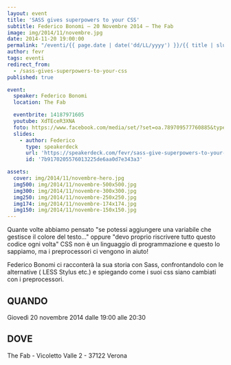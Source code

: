 ```yaml
---
layout: event
title: 'SASS gives superpowers to your CSS'
subtitle: Federico Bonomi – 20 Novembre 2014 – The Fab
image: img/2014/11/novembre.jpg
date: 2014-11-20 19:00:00
permalink: "/eventi/{{ page.date | date('dd/LL/yyyy') }}/{{ title | slug }}/index.html"
author: fevr
tags: eventi
redirect_from:
  - /sass-gives-superpowers-to-your-css
published: true

event:
  speaker: Federico Bonomi
  location: The Fab

  eventbrite: 14187971605
  youtube: XdTEceR3XNA
  foto: https://www.facebook.com/media/set/?set=oa.789709577760885&type=1
  slides:
    - author: Federico
      type: speakerdeck
      url: 'https://speakerdeck.com/fevr/sass-give-superpowers-to-your-css'
      id: '7b9170205576013225de6aa0d7e343a3'

assets:
  cover: img/2014/11/novembre-hero.jpg
  img500: img/2014/11/novembre-500x500.jpg
  img300: img/2014/11/novembre-300x300.jpg
  img250: img/2014/11/novembre-250x250.jpg
  img174: img/2014/11/novembre-174x174.jpg
  img150: img/2014/11/novembre-150x150.jpg
---
```


Quante volte abbiamo pensato "se potessi aggiungere una variabile che gestisce il colore del testo..."
oppure "devo proprio riscrivere tutto questo codice ogni volta"
CSS non è un linguaggio di programmazione e questo lo sappiamo, ma i preprocessori ci vengono in aiuto!

Federico Bonomi ci racconterà la sua storia con Sass, confrontandolo con le alternative ( LESS Stylus etc.)
e spiegando come i suoi css siano cambiati con i preprocessori.

## QUANDO

Giovedì 20 novembre 2014 dalle 19:00 alle 20:30

## DOVE

The Fab - Vicoletto Valle 2 - 37122 Verona
